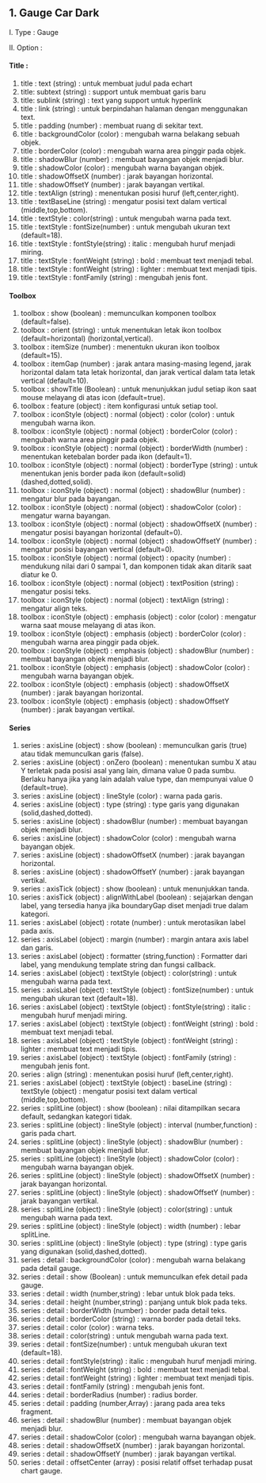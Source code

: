 ## 1. Gauge Car Dark
I.	Type : Gauge

II.	Option :

#### **Title :** 
 1.	title : text (string) : untuk membuat judul pada echart
 2.	title: subtext (string) : support untuk membuat garis baru
 3.	title: sublink (string) : text yang support untuk hyperlink
 4.	title : link (string) : untuk berpindahan halaman dengan menggunakan text.
 5.	title : padding (number) : membuat ruang di sekitar text.
 6.	title : backgroundColor (color) : mengubah warna belakang sebuah objek.
 7.	title : borderColor (color) : mengubah warna area pinggir pada objek.
 8.	title : shadowBlur (number) : membuat bayangan objek menjadi blur.
 9.	title : shadowColor (color) : mengubah warna bayangan objek.
 10.	title : shadowOffsetX (number) : jarak bayangan horizontal.
 11.	title : shadowOffsetY (number) : jarak bayangan vertikal.
 12.	title : textAlign (string) : menentukan posisi huruf (left,center,right).
 13.	title : textBaseLine (string) : mengatur posisi text dalam vertical (middle,top,bottom).
 14.	title : textStyle : color(string) : untuk mengubah warna pada text.
 15.	title : textStyle : fontSize(number) : untuk mengubah ukuran text (default=18).
 16.	title : textStyle : fontStyle(string) : italic : mengubah huruf menjadi miring.
 17.	title : textStyle : fontWeight (string) : bold : membuat text menjadi tebal.
 18.	title : textStyle : fontWeight (string) : lighter : membuat text menjadi tipis.
 19.	title : textStyle : fontFamily (string) : mengubah jenis font.

#### **Toolbox** ####
1.	toolbox : show (boolean) : memunculkan komponen toolbox (default=false).
2.	toolbox : orient (string) : untuk menentukan letak ikon toolbox (default=horizontal) (horizontal,vertical).
3.	toolbox : itemSize (number) : menentukn ukuran ikon toolbox (default=15).
4.	toolbox : itemGap (number) : jarak antara masing-masing legend, jarak horizontal dalam tata letak horizontal, dan jarak vertical dalam tata letak vertical (default=10).
5.	toolbox : showTitle (Boolean) : untuk menunjukkan judul setiap ikon saat mouse melayang di atas icon (default=true).
6.	toolbox : feature (object) : item konfigurasi untuk setiap tool.
7.	toolbox : iconStyle (object) : normal (object) : color (color) : untuk mengubah warna ikon.
8.	toolbox : iconStyle (object) : normal (object) : borderColor (color) : mengubah warna area pinggir pada objek.
9.	toolbox : iconStyle (object) : normal (object) : borderWidth (number) : menentukan ketebalan border pada ikon (default=1).
10.	toolbox : iconStyle (object) : normal (object) : borderType (string) : untuk menentukan jenis border pada ikon (default=solid) (dashed,dotted,solid).
11.	toolbox : iconStyle (object) : normal (object) : shadowBlur (number) : mengatur blur pada bayangan.
12.	toolbox : iconStyle (object) : normal (object) : shadowColor (color) : mengatur warna bayangan.
13.	toolbox : iconStyle (object) : normal (object) : shadowOffsetX (number) : mengatur posisi bayangan horizontal (default=0).
14.	toolbox : iconStyle (object) : normal (object) : shadowOffsetY (number) : mengatur posisi bayangan vertical (default=0).
15.	toolbox : iconStyle (object) : normal (object) : opacity (number) : mendukung nilai dari 0 sampai 1, dan komponen tidak akan ditarik saat diatur ke 0.
16.	toolbox : iconStyle (object) : normal (object) : textPosition (string) : mengatur posisi teks.
17.	toolbox : iconStyle (object) : normal (object) : textAlign (string) : mengatur align teks.
18.	toolbox : iconStyle (object) : emphasis (object) : color (color) : mengatur warna saat mouse melayang di atas ikon.
19.	toolbox : iconStyle (object) : emphasis (object) : borderColor (color) : mengubah warna area pinggir pada objek.
20.	toolbox : iconStyle (object) : emphasis (object) : shadowBlur (number) : membuat bayangan objek menjadi blur.
21.	toolbox : iconStyle (object) : emphasis (object) : shadowColor (color) : mengubah warna bayangan objek.
22.	toolbox : iconStyle (object) : emphasis (object) : shadowOffsetX (number) : jarak bayangan horizontal.
23.	toolbox : iconStyle (object) : emphasis (object) : shadowOffsetY (number) : jarak bayangan vertikal.

#### **Series** ####
1.	series : axisLine (object) : show (boolean) : memunculkan garis (true) atau tidak memunculkan garis (false).
2.	series : axisLine (object) : onZero (boolean) : menentukan sumbu X atau Y terletak pada posisi asal yang lain, dimana value 0 pada sumbu. Berlaku hanya jika yang lain adalah value type, dan mempunyai value 0 (default=true).
3.	series : axisLine (object) : lineStyle (color) : warna pada garis.
4.	series : axisLine (object) : type (string) : type garis yang digunakan (solid,dashed,dotted).
5.	series : axisLine (object) : shadowBlur (number) : membuat bayangan objek menjadi blur.
6.	series : axisLine (object) : shadowColor (color) : mengubah warna bayangan objek.
7.	series : axisLine (object) : shadowOffsetX (number) : jarak bayangan horizontal.
8.	series : axisLine (object) : shadowOffsetY (number) : jarak bayangan vertikal.
9.	series : axisTick (object) : show (boolean) : untuk menunjukkan tanda.
10.	series : axisTick (object) : alignWithLabel (boolean) : sejajarkan dengan label, yang tersedia hanya jika boundaryGap diset menjadi true dalam kategori.
11.	series : axisLabel (object) : rotate (number) : untuk merotasikan label pada axis.
12.	series : axisLabel (object) : margin (number) : margin antara axis label dan garis.
13.	series : axisLabel (object) : formatter (string,function) : Formatter dari label, yang mendukung template string dan fungsi callback. 
14.	series : axisLabel (object) : textStyle (object) : color(string) : untuk mengubah warna pada text.
15.	series : axisLabel (object) : textStyle (object) : fontSize(number) : untuk mengubah ukuran text (default=18).
16.	series : axisLabel (object) : textStyle (object) : fontStyle(string) : italic : mengubah huruf menjadi miring.
17.	series : axisLabel (object) : textStyle (object) : fontWeight (string) : bold : membuat text menjadi tebal.
18.	series : axisLabel (object) : textStyle (object) : fontWeight (string) : lighter : membuat text menjadi tipis.
19.	series : axisLabel (object) : textStyle (object) : fontFamily (string) : mengubah jenis font.
20.	series : align (string) : menentukan posisi huruf (left,center,right).
21.	series : axisLabel (object) : textStyle (object) : baseLine (string) : textStyle (object) : mengatur posisi text dalam vertical (middle,top,bottom).
22.	series : splitLine (object) : show (boolean)  :  nilai ditampilkan secara default, sedangkan kategori tidak.
23.	series : splitLine (object) : lineStyle (object) : interval (number,function) : garis pada chart.
24.	series : splitLine (object) : lineStyle (object) : shadowBlur (number) : membuat bayangan objek menjadi blur.
25.	series : splitLine (object) : lineStyle (object) : shadowColor (color) : mengubah warna bayangan objek.
26.	series : splitLine (object) : lineStyle (object) : shadowOffsetX (number) : jarak bayangan horizontal.
27.	series : splitLine (object) : lineStyle (object) : shadowOffsetY (number) : jarak bayangan vertikal.
28.	series : splitLine (object) : lineStyle (object) : color(string) : untuk mengubah warna pada text.
29.	series : splitLine (object) : lineStyle (object) : width (number) : lebar splitLine.
30.	series : splitLine (object) : lineStyle (object) : type (string) : type garis yang digunakan (solid,dashed,dotted).
31.	series : detail : backgroundColor (color) : mengubah warna belakang pada detail gauge.
32.	series : detail : show (Boolean) : untuk memunculkan efek detail pada gauge.
33.	series : detail : width (number,string) : lebar untuk blok pada teks.
34.	series : detail : height (number,string) : panjang untuk blok pada teks.
35.	series : detail : borderWidth (number) : border pada detail teks.
36.	series : detail : borderColor (string) : warna border pada detail teks.
37.	series : detail : color (color) : warna teks.
38.	series : detail : color(string) : untuk mengubah warna pada text.
39.	series : detail : fontSize(number) : untuk mengubah ukuran text (default=18).
40.	series : detail : fontStyle(string) : italic : mengubah huruf menjadi miring.
41.	series : detail : fontWeight (string) : bold : membuat text menjadi tebal.
42.	series : detail : fontWeight (string) : lighter : membuat text menjadi tipis.
43.	series : detail : fontFamily (string) : mengubah jenis font.
44.	series : detail : borderRadius (number) : radius border.
45.	series : detail : padding (number,Array) : jarang pada area teks fragment.
46.	series : detail : shadowBlur (number) : membuat bayangan objek menjadi blur.
47.	series : detail : shadowColor (color) : mengubah warna bayangan objek.
48.	series : detail : shadowOffsetX (number) : jarak bayangan horizontal.
49.	series : detail : shadowOffsetY (number) : jarak bayangan vertikal.
50.	series : detail : offsetCenter (array) : posisi relatif offset terhadap pusat chart gauge.

